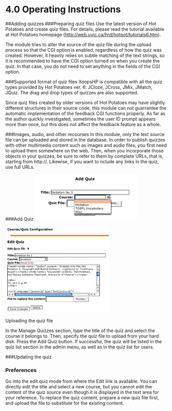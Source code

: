 # 4.0 Operating Instructions

##Adding quizzes
###Preparing quiz files
Use the latest version of Hot Potatoes and create quiz files. For details, please read the tutorial available at Hot Potatoes homepage (http://web.uvic.ca/hrd/hotpot/tutorials6.htm).

The module tries to alter the source of the quiz file during the upload process so that the CGI option is enabled, regardless of how the quiz was created. However, it heavily relies on subtle matching of the text strings, so it is recommended to have the CGI option turned on when you create the quiz. In that case, you do not need to set anything in the fields of the CGI option.

###Supported format of quiz files
XoopsHP is compatible with all the quiz types provided by Hot Potatoes ver. 6: JCloze, JCross, JMix, JMatch, JQuiz. The drag and drop types of quizzes are also supported.

Since quiz files created by older versions of Hot Potatoes may have slightly different structures in their source code, this module can not guarrantee the automatic implementation of the feedback CGI functions properly. As far as the author quickly investigated, sometimes the user ID prompt appears more than once, but this does not affect the feedback feature as a whole.

###Images, audio, and other recourses
In this module, only the text source file can be uploaded and stored in the database. In order to publish quizzes with other multimedia content such as images and audio files, you first need to upload them somewhere on the web. Then, when you incorporate those objects in your quizzes, be sure to refer to them by complete URLs, that is, starting from http://. Likewise, if you want to nclude any links in the quiz, use full URLs.

###Add Quiz
![](../assets/addquiz.gif)

![](../assets/admin-editquiz.gif)

Uploading the quiz file

In the Manage Quizzes section, type the title of the quiz and select the course it belongs to. Then, specify the quiz file to upload from your hard disk. Press the Add Quiz button. If successful, the quiz will be listed in the quiz list section in the admin menu, as well as in the quiz list for users.

###Updating the quiz

### Preferences

Go into the edit quiz mode from where the Edit link is available. You can directly edit the title and select a new course, but you cannot edit the content of the quiz source even though it is displayed in the text area for your reference. To replace the quiz content, prepare a new quiz file first, and upload the file to substitute for the existing content.